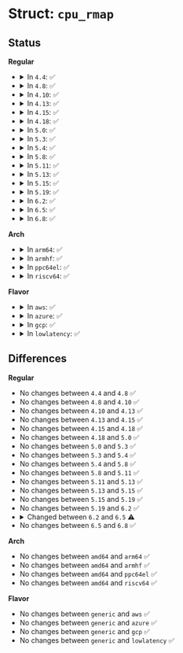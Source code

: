 # Struct: <code>cpu_rmap</code>

## Status
<b>Regular</b>
<ul>
<li>
<details>
<summary>In <code>4.4</code>: ✅</summary>

```c
struct cpu_rmap {
    struct kref refcount;
    u16 size;
    u16 used;
    void **obj;
    struct (anon) near[0];
};
```
</details>
</li>
<li>
<details>
<summary>In <code>4.8</code>: ✅</summary>

```c
struct cpu_rmap {
    struct kref refcount;
    u16 size;
    u16 used;
    void **obj;
    struct (anon) near[0];
};
```
</details>
</li>
<li>
<details>
<summary>In <code>4.10</code>: ✅</summary>

```c
struct cpu_rmap {
    struct kref refcount;
    u16 size;
    u16 used;
    void **obj;
    struct (anon) near[0];
};
```
</details>
</li>
<li>
<details>
<summary>In <code>4.13</code>: ✅</summary>

```c
struct cpu_rmap {
    struct kref refcount;
    u16 size;
    u16 used;
    void **obj;
    struct (anon) near[0];
};
```
</details>
</li>
<li>
<details>
<summary>In <code>4.15</code>: ✅</summary>

```c
struct cpu_rmap {
    struct kref refcount;
    u16 size;
    u16 used;
    void **obj;
    struct (anon) near[0];
};
```
</details>
</li>
<li>
<details>
<summary>In <code>4.18</code>: ✅</summary>

```c
struct cpu_rmap {
    struct kref refcount;
    u16 size;
    u16 used;
    void **obj;
    struct (anon) near[0];
};
```
</details>
</li>
<li>
<details>
<summary>In <code>5.0</code>: ✅</summary>

```c
struct cpu_rmap {
    struct kref refcount;
    u16 size;
    u16 used;
    void **obj;
    struct (anon) near[0];
};
```
</details>
</li>
<li>
<details>
<summary>In <code>5.3</code>: ✅</summary>

```c
struct cpu_rmap {
    struct kref refcount;
    u16 size;
    u16 used;
    void **obj;
    struct (anon) near[0];
};
```
</details>
</li>
<li>
<details>
<summary>In <code>5.4</code>: ✅</summary>

```c
struct cpu_rmap {
    struct kref refcount;
    u16 size;
    u16 used;
    void **obj;
    struct (anon) near[0];
};
```
</details>
</li>
<li>
<details>
<summary>In <code>5.8</code>: ✅</summary>

```c
struct cpu_rmap {
    struct kref refcount;
    u16 size;
    u16 used;
    void **obj;
    struct (anon) near[0];
};
```
</details>
</li>
<li>
<details>
<summary>In <code>5.11</code>: ✅</summary>

```c
struct cpu_rmap {
    struct kref refcount;
    u16 size;
    u16 used;
    void **obj;
    struct (anon) near[0];
};
```
</details>
</li>
<li>
<details>
<summary>In <code>5.13</code>: ✅</summary>

```c
struct cpu_rmap {
    struct kref refcount;
    u16 size;
    u16 used;
    void **obj;
    struct (anon) near[0];
};
```
</details>
</li>
<li>
<details>
<summary>In <code>5.15</code>: ✅</summary>

```c
struct cpu_rmap {
    struct kref refcount;
    u16 size;
    u16 used;
    void **obj;
    struct (anon) near[0];
};
```
</details>
</li>
<li>
<details>
<summary>In <code>5.19</code>: ✅</summary>

```c
struct cpu_rmap {
    struct kref refcount;
    u16 size;
    u16 used;
    void **obj;
    struct (anon) near[0];
};
```
</details>
</li>
<li>
<details>
<summary>In <code>6.2</code>: ✅</summary>

```c
struct cpu_rmap {
    struct kref refcount;
    u16 size;
    u16 used;
    void **obj;
    struct (anon) near[0];
};
```
</details>
</li>
<li>
<details>
<summary>In <code>6.5</code>: ✅</summary>

```c
struct cpu_rmap {
    struct kref refcount;
    u16 size;
    void **obj;
    struct (anon) near[0];
};
```
</details>
</li>
<li>
<details>
<summary>In <code>6.8</code>: ✅</summary>

```c
struct cpu_rmap {
    struct kref refcount;
    u16 size;
    void **obj;
    struct (anon) near[0];
};
```
</details>
</li>
</ul>
<b>Arch</b>
<ul>
<li>
<details>
<summary>In <code>arm64</code>: ✅</summary>

```c
struct cpu_rmap {
    struct kref refcount;
    u16 size;
    u16 used;
    void **obj;
    struct (anon) near[0];
};
```
</details>
</li>
<li>
<details>
<summary>In <code>armhf</code>: ✅</summary>

```c
struct cpu_rmap {
    struct kref refcount;
    u16 size;
    u16 used;
    void **obj;
    struct (anon) near[0];
};
```
</details>
</li>
<li>
<details>
<summary>In <code>ppc64el</code>: ✅</summary>

```c
struct cpu_rmap {
    struct kref refcount;
    u16 size;
    u16 used;
    void **obj;
    struct (anon) near[0];
};
```
</details>
</li>
<li>
<details>
<summary>In <code>riscv64</code>: ✅</summary>

```c
struct cpu_rmap {
    struct kref refcount;
    u16 size;
    u16 used;
    void **obj;
    struct (anon) near[0];
};
```
</details>
</li>
</ul>
<b>Flavor</b>
<ul>
<li>
<details>
<summary>In <code>aws</code>: ✅</summary>

```c
struct cpu_rmap {
    struct kref refcount;
    u16 size;
    u16 used;
    void **obj;
    struct (anon) near[0];
};
```
</details>
</li>
<li>
<details>
<summary>In <code>azure</code>: ✅</summary>

```c
struct cpu_rmap {
    struct kref refcount;
    u16 size;
    u16 used;
    void **obj;
    struct (anon) near[0];
};
```
</details>
</li>
<li>
<details>
<summary>In <code>gcp</code>: ✅</summary>

```c
struct cpu_rmap {
    struct kref refcount;
    u16 size;
    u16 used;
    void **obj;
    struct (anon) near[0];
};
```
</details>
</li>
<li>
<details>
<summary>In <code>lowlatency</code>: ✅</summary>

```c
struct cpu_rmap {
    struct kref refcount;
    u16 size;
    u16 used;
    void **obj;
    struct (anon) near[0];
};
```
</details>
</li>
</ul>

## Differences
<b>Regular</b>
<ul>
<li>
No changes between <code>4.4</code> and <code>4.8</code> ✅
</li>
<li>
No changes between <code>4.8</code> and <code>4.10</code> ✅
</li>
<li>
No changes between <code>4.10</code> and <code>4.13</code> ✅
</li>
<li>
No changes between <code>4.13</code> and <code>4.15</code> ✅
</li>
<li>
No changes between <code>4.15</code> and <code>4.18</code> ✅
</li>
<li>
No changes between <code>4.18</code> and <code>5.0</code> ✅
</li>
<li>
No changes between <code>5.0</code> and <code>5.3</code> ✅
</li>
<li>
No changes between <code>5.3</code> and <code>5.4</code> ✅
</li>
<li>
No changes between <code>5.4</code> and <code>5.8</code> ✅
</li>
<li>
No changes between <code>5.8</code> and <code>5.11</code> ✅
</li>
<li>
No changes between <code>5.11</code> and <code>5.13</code> ✅
</li>
<li>
No changes between <code>5.13</code> and <code>5.15</code> ✅
</li>
<li>
No changes between <code>5.15</code> and <code>5.19</code> ✅
</li>
<li>
No changes between <code>5.19</code> and <code>6.2</code> ✅
</li>
<li>
<details>
<summary>Changed between <code>6.2</code> and <code>6.5</code> ⚠️</summary>
<ul>
<li>
<b>Field removed. </b>
<code>u16 used</code>
</li>
</ul>
</details>
</li>
<li>
No changes between <code>6.5</code> and <code>6.8</code> ✅
</li>
</ul>
<b>Arch</b>
<ul>
<li>
No changes between <code>amd64</code> and <code>arm64</code> ✅
</li>
<li>
No changes between <code>amd64</code> and <code>armhf</code> ✅
</li>
<li>
No changes between <code>amd64</code> and <code>ppc64el</code> ✅
</li>
<li>
No changes between <code>amd64</code> and <code>riscv64</code> ✅
</li>
</ul>
<b>Flavor</b>
<ul>
<li>
No changes between <code>generic</code> and <code>aws</code> ✅
</li>
<li>
No changes between <code>generic</code> and <code>azure</code> ✅
</li>
<li>
No changes between <code>generic</code> and <code>gcp</code> ✅
</li>
<li>
No changes between <code>generic</code> and <code>lowlatency</code> ✅
</li>
</ul>
